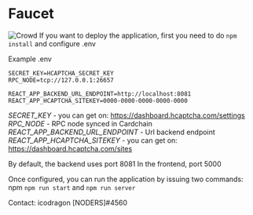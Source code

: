 # Faucet
![Crowd](https://user-images.githubusercontent.com/104348282/182021454-d3ffebb5-a27b-4d81-930c-486557b5569c.png)
If you want to deploy the application, first you need to do `npm install` and configure .env

Example .env
```
SECRET_KEY=HCAPTCHA_SECRET_KEY
RPC_NODE=tcp://127.0.0.1:26657

REACT_APP_BACKEND_URL_ENDPOINT=http://localhost:8081
REACT_APP_HCAPTCHA_SITEKEY=0000-0000-0000-0000-0000
```

<i>SECRET_KEY</i> - you can get on: https://dashboard.hcaptcha.com/settings<br>
<i>RPC_NODE</i> - RPC node synced in Cardchain<br>
<i>REACT_APP_BACKEND_URL_ENDPOINT</i> - Url backend endpoint<br>
<i>REACT_APP_HCAPTCHA_SITEKEY</i> - you can get on: https://dashboard.hcaptcha.com/sites

By default, the backend uses port 8081
In the frontend, port 5000

Once configured, you can run the application by issuing two commands: npm `npm run start` and `npm run server`

Contact: icodragon [NODERS]#4560
